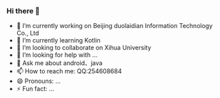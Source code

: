 ### Hi there 👋

<!--
**lihongjiang/lihongjiang** is a ✨ _special_ ✨ repository because its `README.md` (this file) appears on your GitHub profile.


Here are some ideas to get you started:
-->
- 🔭 I’m currently working on Beijing duolaidian Information Technology Co., Ltd
- 🌱 I’m currently learning Kotlin
- 👯 I’m looking to collaborate on Xihua University
- 🤔 I’m looking for help with ...
- 💬 Ask me about android、java
- 📫 How to reach me: QQ:254608684
- 😄 Pronouns: ...
- ⚡ Fun fact: ...

